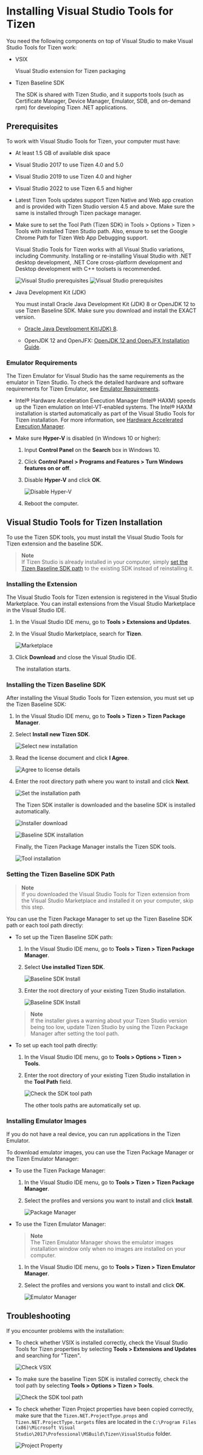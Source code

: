 # Installing Visual Studio Tools for Tizen

You need the following components on top of Visual Studio to make Visual Studio Tools for Tizen work:

- VSIX

  Visual Studio extension for Tizen packaging

- Tizen Baseline SDK

  The SDK is shared with Tizen Studio, and it supports tools (such as Certificate Manager, Device Manager, Emulator, SDB, and on-demand rpm) for developing Tizen .NET applications.


## Prerequisites

To work with Visual Studio Tools for Tizen, your computer must have:

- At least 1.5 GB of available disk space
- Visual Studio 2017 to use Tizen 4.0 and 5.0
- Visual Studio 2019 to use Tizen 4.0 and higher
- Visual Studio 2022 to use Tizen 6.5 and higher
- Latest Tizen Tools updates support Tizen Native and Web app creation and is provided with Tizen Studio version 4.5 and above. Make sure the same is installed through Tizen package manager.
- Make sure to set the Tool Path (Tizen SDK) in Tools > Options > Tizen > Tools with installed Tizen Studio path. Also, ensure to set the Google Chrome Path for Tizen Web App Debugging support.
  
  Visual Studio Tools for Tizen works with all Visual Studio variations, including Community. Installing or re-installing Visual Studio with .NET desktop development, .NET Core cross-platform development and Desktop development with C++ toolsets is recommended.

  ![Visual Studio prerequisites](media/prerequisite-vs.png)
  ![Visual Studio prerequisites](media/prerequisite-vs-native.png)

- Java Development Kit (JDK)

  You must install Oracle Java Development Kit (JDK) 8 or OpenJDK 12 to use 
Tizen Baseline SDK. Make sure you download and install the EXACT version.

  - [Oracle Java Development Kit(JDK) 8](https://www.oracle.com/technetwork/java/javase/downloads/jdk8-downloads-2133151.html).
 
  - OpenJDK 12 and OpenJFX: [OpenJDK 12 and OpenJFX Installation Guide](../tizen-studio/setup/openjdk.md#install-openjdk-for-windows).

### Emulator Requirements

The Tizen Emulator for Visual Studio has the same requirements as the emulator in Tizen Studio. To check the detailed hardware and software requirements for Tizen Emulator, see [Emulator Requirements](../tizen-studio/setup/prerequisites.md#emulator).

- Intel&reg; Hardware Acceleration Execution Manager (Intel&reg; HAXM) speeds up the Tizen emulation on Intel-VT-enabled systems. The Intel&reg; HAXM installation is started automatically as part of the Visual Studio Tools for Tizen installation. For more information, see [Hardware Accelerated Execution Manager](../tizen-studio/setup/hardware-accelerated-execution-manager.md).

- Make sure **Hyper-V** is disabled (in Windows 10 or higher):
  1. Input **Control Panel** on the **Search** box in Windows 10.

  2. Click **Control Panel > Programs and Features > Turn Windows features on or off**.

  3. Disable **Hyper-V** and click **OK**.

     ![Disable Hyper-V](media/cs_prerequisite-disable-hiperv.png)

  4. Reboot the computer.


<a name="install"></a>
## Visual Studio Tools for Tizen Installation

To use the Tizen SDK tools, you must install the Visual Studio Tools for Tizen extension and the baseline SDK.

> **Note**  
> If Tizen Studio is already installed in your computer, simply [set the Tizen Baseline SDK path](#set-tizen-baseline-sdk) to the existing SDK instead of reinstalling it.


### Installing the Extension

The Visual Studio Tools for Tizen extension is registered in the Visual Studio Marketplace. You can install extensions from the Visual Studio Marketplace in the Visual Studio IDE.

1. In the Visual Studio IDE menu, go to **Tools &gt; Extensions and Updates**.
2. In the Visual Studio Marketplace, search for **Tizen**.

   ![Marketplace](media/cps-extensions-and-updates.png)

3. Click **Download** and close the Visual Studio IDE.

   The installation starts.


### Installing the Tizen Baseline SDK

After installing the Visual Studio Tools for Tizen extension, you must set up the Tizen Baseline SDK:

1. In the Visual Studio IDE menu, go to **Tools &gt; Tizen &gt; Tizen Package Manager**.
2. Select **Install new Tizen SDK**.

   ![Select new installation](media/howtoinstall-installwizard1.png)

3. Read the license document and click **I Agree**.

   ![Agree to license details](media/howtoinstall-installwizard2.png)

4. Enter the root directory path where you want to install and click **Next**.

   ![Set the installation path](media/howtoinstall-installwizard3.png)

   The Tizen SDK installer is downloaded and the baseline SDK is installed automatically.

   ![Installer download](media/howtoinstall-installwizard4.png)

   ![Baseline SDK installation](media/howtoinstall-installwizard5.png)

   Finally, the Tizen Package Manager installs the Tizen SDK tools.

   ![Tool installation](media/howtoinstall-installwizard6.png)

<a name="set-tizen-baseline-sdk"></a>
### Setting the Tizen Baseline SDK Path 

> **Note**  
> If you downloaded the Visual Studio Tools for Tizen extension from the Visual Studio Marketplace and installed it on your computer, skip this step.


You can use the Tizen Package Manager to set up the Tizen Baseline SDK path or each tool path directly:

- To set up the Tizen Baseline SDK path:
  1. In the Visual Studio IDE menu, go to **Tools &gt; Tizen &gt; Tizen Package Manager**.
  2. Select **Use installed Tizen SDK**.

     ![Baseline SDK Install](media/howtoinstall-baselineinstall5.png)

  3. Enter the root directory of your existing Tizen Studio installation.

     ![Baseline SDK Install](media/howtoinstall-baselineinstall6.png)

  > **Note**  
  > If the installer gives a warning about your Tizen Studio version being too low, update Tizen Studio by using the Tizen Package Manager after setting the tool path.

- To set up each tool path directly:
  1. In the Visual Studio IDE menu, go to **Tools &gt; Options &gt; Tizen &gt; Tools**.
  2. Enter the root directory of your existing Tizen Studio installation in the **Tool Path** field.

     ![Check the SDK tool path](media/howtoinstall-checktoolpath.png)

     The other tools paths are automatically set up.

### Installing Emulator Images

If you do not have a real device, you can run applications in the Tizen Emulator.

To download emulator images, you can use the Tizen Package Manager or the Tizen Emulator Manager:

- To use the Tizen Package Manager:
  1. In the Visual Studio IDE menu, go to **Tools &gt; Tizen &gt; Tizen Package Manager**.
  2. Select the profiles and versions you want to install and click **Install**.

     ![Package Manager](media/howtoinstall-packagemanager.png)

- To use the Tizen Emulator Manager:

  > **Note**  
  > The Tizen Emulator Manager shows the emulator images installation window only when no images are installed on your computer.

  1. In the Visual Studio IDE menu, go to **Tools &gt; Tizen &gt; Tizen Emulator Manager**.
  2. Select the profiles and versions you want to install and click **OK**.

     ![Emulator Manager](media/howtoinstall-emulatormanager.png)


## Troubleshooting

If you encounter problems with the installation:

- To check whether VSIX is installed correctly, check the Visual Studio Tools for Tizen properties by selecting **Tools &gt; Extensions and Updates** and searching for "Tizen".

  ![Check VSIX](media/cps-extensions-and-updates.png)

- To make sure the baseline Tizen SDK is installed correctly, check the tool path by selecting **Tools &gt; Options &gt; Tizen &gt; Tools**.

  ![Check the SDK tool path](media/howtoinstall-checktoolpath.png)

- To check whether Tizen Project properties have been copied correctly, make sure that the `Tizen.NET.ProjectType.props` and `Tizen.NET.ProjectType.targets` files are located in the `C:\Program Files (x86)\Microsoft Visual Studio\2017\Professional\MSBuild\Tizen\VisualStudio` folder.

  ![Project Property](media/cps-project-property.png)

